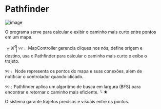 # Pathfinder
![image](https://github.com/user-attachments/assets/e3314969-44f1-4da5-8844-9895052fdb62)

O programa serve para calcular e exibir o caminho mais curto entre pontos em um mapa.

╭ ꕤ𝄒᭢ׄິ
୨୧﹕ MapController gerencia cliques nos nós, define origem e destino, usa o Pathfinder para calcular o caminho mais curto e exibe o trajeto.

୨୧﹕ Node representa os pontos do mapa e suas conexões, além de notificar o controlador quando clicado.

୨୧﹕Pathfinder aplica um algoritmo de busca em largura (BFS) para encontrar e retornar o caminho mais eficiente.
╰ ★

O sistema garante trajetos precisos e visuais entre os pontos.

